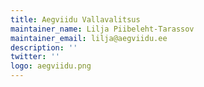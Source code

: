 ```yaml
---
title: Aegviidu Vallavalitsus
maintainer_name: Lilja Piibeleht-Tarassov
maintainer_email: lilja@aegviidu.ee
description: '' 
twitter: ''
logo: aegviidu.png
---
```


